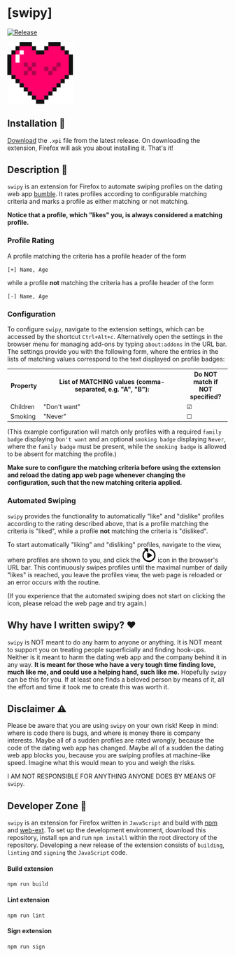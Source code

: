 # [swipy]
<a href="https://img.shields.io/badge/Release-v1.1.0-blue.svg"><img src="https://img.shields.io/badge/Release-v1.1.0-blue.svg" alt="Release"></a>

<img src="/icon/swipy.svg" alt="swipy" width="150">

## Installation 🔧

[Download](https://github.com/SchneePingu/swipy/releases/download/v1.1.0/swipy-v1.1.0.xpi) the `.xpi` file from the latest release. On downloading the extension, Firefox will ask you about installing it.
That's it!

## Description 📜
`swipy` is an extension for Firefox to automate swiping profiles on the dating web app [bumble](https://bumble.com/app).
It rates profiles according to configurable matching criteria and marks a profile as either matching or not matching.

**Notice that a profile, which "likes" you, is always considered a matching profile.**

### Profile Rating

A profile matching the criteria has a profile header of the form
```
[+] Name, Age
```
while a profile **not** matching the criteria has a profile header of the form
```
[-] Name, Age
```

### Configuration

To configure `swipy`, navigate to the extension settings, which can be accessed by the shortcut `Ctrl+Alt+c`.
Alternatively open the settings in the browser menu for managing add-ons by typing `about:addons` in the URL bar.
The settings provide you with the following form,
where the entries in the lists of matching values correspond to the text displayed on profile badges:

<form>
    <table>
        <colgroup>
            <col span="1" style="width: 15%;">
            <col span="1" style="width: 65%;">
            <col span="1" style="width: 20%;">
        </colgroup>
        <tbody>
        <tr>
            <th>Property</th>
            <th>List of MATCHING values (comma-separated, e.g. "A", "B"): </th>
            <th>Do NOT match if NOT specified?</th>
        </tr>
        <tr>
            <td>
                Children
            </td>
            <td>
                "Don't want"
            </td>
            <td>
                ☑
            </td>
        </tr>
        <tr>
            <td>
                Smoking
            </td>
            <td>
                "Never"
            </td>
            <td>
               ☐
            </td>
        </tr>
        </tbody>
    </table>
</form>

(This example configuration will match only profiles with a required `family badge` displaying `Don't want` and an optional `smoking badge` displaying `Never`, where the `family badge` must be present, while the `smoking badge` is allowed to be absent for matching the profile.)

**Make sure to configure the matching criteria before using the extension and reload the dating app web page whenever changing the configuration, such that the new matching criteria applied.**

### Automated Swiping

`swipy` provides the functionality to automatically "like" and "dislike" profiles according to the rating described above,
that is a profile matching the criteria is "liked", while a profile **not** matching the criteria is "disliked".

To start automatically "liking" and "disliking" profiles, navigate to the view, where profiles are shown to you, and click the
![Test](src/icon/autoplay.svg)
icon in the browser's URL bar.
This continuously swipes profiles until the maximal number of daily "likes" is reached, you leave the profiles view, the web page is reloaded or an error occurs with the routine.

(If you experience that the automated swiping does not start on clicking the icon, please reload the web page and try again.)

## Why have I written swipy? ❤️
`swipy` is NOT meant to do any harm to anyone or anything. It is NOT meant to support you on treating people superficially and finding hook-ups. Neither is it meant to harm the dating web app and the company behind it in any way.
**It is meant for those who have a very tough time finding love, much like me, and could use a helping hand, such like me.** Hopefully `swipy` can be this for you. If at least one finds a beloved person by means of it, all the effort and time it took me to create this was worth it.

## Disclaimer ⚠️
Please be aware that you are using `swipy` on your own risk!
Keep in mind: where is code there is bugs, and where is money there is company interests.
Maybe all of a sudden profiles are rated wrongly, because the code of the dating web app has changed.
Maybe all of a sudden the dating web app blocks you, because you are swiping profiles at machine-like speed.
Imagine what this would mean to you and weigh the risks.

I AM NOT RESPONSIBLE FOR ANYTHING ANYONE DOES BY MEANS OF `swipy`.

## Developer Zone 🧬

`swipy` is an extension for Firefox written in `JavaScript` and build with [npm](https://www.npmjs.com/) and [web-ext](https://github.com/mozilla/web-ext).
To set up the development environment, download this repository, install `npm` and run `npm install` within the root directory of the repository.
Developing a new release of the extension consists of `building`, `linting` and `signing` the `JavaScript` code.

#### Build extension
```
npm run build
```

#### Lint extension
```
npm run lint
```

#### Sign extension
```
npm run sign
```
